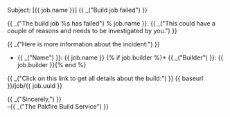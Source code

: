 Subject: [{{ job.name }}] {{ _("Build job failed") }}

{{ _("The build job %s has failed") % job.name }}.
{{ _("This could have a couple of reasons and needs to be investigated by you.") }}

{{ _("Here is more information about the incident:") }}

* {{ _("Name") }}: {{ job.name }}
{% if job.builder %}* {{ _("Builder") }}: {{ job.builder }}{% end %}

{{ _("Click on this link to get all details about the build:") }}
  {{ baseurl }}/job/{{ job.uuid }}

{{ _("Sincerely,") }}  
-{{ _("The Pakfire Build Service") }}
